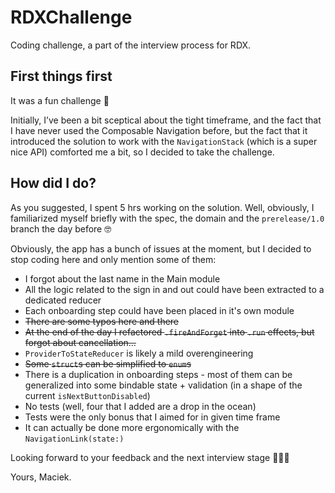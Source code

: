 # RDXChallenge
Coding challenge, a part of the interview process for RDX.

## First things first
It was a fun challenge 🎉

Initially, I’ve been a bit sceptical about the tight timeframe, and the fact that I have never used the Composable Navigation before, but the fact that it introduced the solution to work with the `NavigationStack` (which is a super nice API) comforted me a bit, so I decided to take the challenge.

## How did I do?
As you suggested, I spent 5 hrs working on the solution. Well, obviously, I familiarized myself briefly with the spec, the domain and the `prerelease/1.0` branch the day before 🤓

Obviously, the app has a bunch of issues at the moment, but I decided to stop coding here and only mention some of them:
- I forgot about the last name in the Main module
- All the logic related to the sign in and out could have been extracted to a dedicated reducer
- Each onboarding step could have been placed in it's own module
- ~~There are some typos here and there~~
- ~~At the end of the day I refactored `.fireAndForget` into `.run` effects, but forgot about cancellation…~~
- `ProviderToStateReducer` is likely a mild overengineering
- ~~Some `struct`s can be simplified to `enum`s~~
- There is a duplication in onboarding steps - most of them can be generalized into some bindable state + validation (in a shape of the current `isNextButtonDisabled`)
- No tests (well, four that I added are a drop in the ocean)
- Tests were the only bonus that I aimed for in given time frame
- It can actually be done more ergonomically with the `NavigationLink(state:)`

Looking forward to your feedback and the next interview stage 🤷🏼‍♂️

Yours, Maciek.
